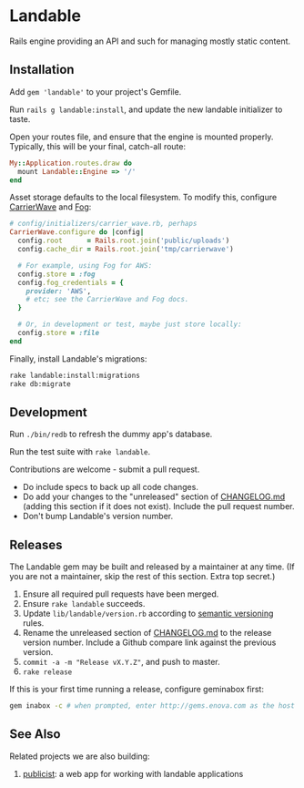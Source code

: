 # Landable

Rails engine providing an API and such for managing mostly static content.


## Installation

Add `gem 'landable'` to your project's Gemfile.

Run `rails g landable:install`, and update the new landable initializer to taste.

Open your routes file, and ensure that the engine is mounted properly. Typically, this will be your final, catch-all route:

```ruby
My::Application.routes.draw do
  mount Landable::Engine => '/'
end
```

Asset storage defaults to the local filesystem. To modify this, configure [CarrierWave][carrierwave] and [Fog][fog]:

```ruby
# config/initializers/carrier_wave.rb, perhaps
CarrierWave.configure do |config|
  config.root      = Rails.root.join('public/uploads')
  config.cache_dir = Rails.root.join('tmp/carrierwave')

  # For example, using Fog for AWS:
  config.store = :fog
  config.fog_credentials = {
    provider: 'AWS',
    # etc; see the CarrierWave and Fog docs.
  }

  # Or, in development or test, maybe just store locally:
  config.store = :file
end
```

Finally, install Landable's migrations:

```sh
rake landable:install:migrations
rake db:migrate
```


## Development

Run `./bin/redb` to refresh the dummy app's database.

Run the test suite with `rake landable`.

Contributions are welcome - submit a pull request.

* Do include specs to back up all code changes.
* Do add your changes to the "unreleased" section of [CHANGELOG.md](CHANGELOG.md) (adding this section if it does not exist). Include the pull request number.
* Don't bump Landable's version number.


## Releases

The Landable gem may be built and released by a maintainer at any time. (If you are not a maintainer, skip the rest of this section. Extra top secret.)

1. Ensure all required pull requests have been merged.
4. Ensure `rake landable` succeeds.
2. Update `lib/landable/version.rb` according to [semantic versioning](http://semver.org/) rules.
3. Rename the unreleased section of [CHANGELOG.md](CHANGELOG.md) to the release version number. Include a Github compare link against the previous version.
4. `commit -a -m "Release vX.Y.Z"`, and push to master.
5. `rake release`

If this is your first time running a release, configure geminabox first:

```sh
gem inabox -c # when prompted, enter http://gems.enova.com as the host
```

## See Also

Related projects we are also building:

1. [publicist](http://git.cashnetusa.com/trogdor/publicist): a web app for working with landable applications

[carrierwave]: https://github.com/carrierwaveuploader/carrierwave
[fog]: https://github.com/fog/fog

